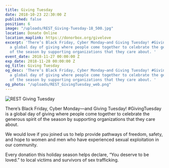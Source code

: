```yaml
---
title: Giving Tuesday
date: 2018-10-23 22:30:00 Z
published: false
position: 6
image: "/uploads/REST_Giving-Tuesday-18_500.jpg"
location: Donate Online
location_maplink: https://donorbox.org/givelove
excerpt: 'There’s Black Friday, Cyber Monday—and Giving Tuesday! #GivingTuesday is
  a global day of giving where people come together to celebrate the generous spirit
  of the season by supporting organizations that they care about. '
event_date: 2018-11-27 00:00:00 Z
exp_date: 2018-11-28 00:00:00 Z
og_title: Giving Tuesday
og_desc: 'There’s Black Friday, Cyber Monday—and Giving Tuesday! #GivingTuesday is
  a global day of giving where people come together to celebrate the generous spirit
  of the season by supporting organizations that they care about. '
og_photo: "/uploads/REST_GivingTuesday_web.png"
---
```


![REST Giving Tuesday](/uploads/REST_Giving-Tuesday-18_web.jpg)

There’s Black Friday, Cyber Monday—and Giving Tuesday! #GivingTuesday is a global day of giving where people come together to celebrate the generous spirit of the season by supporting organizations that they care about. 

We would love if you joined us to help provide pathways of freedom, safety, and hope to women and men who have experienced sexual exploitation in our community. 

Every donation this holiday season helps declare, “You deserve to be loved.” to local victims and survivors of sex trafficking. 